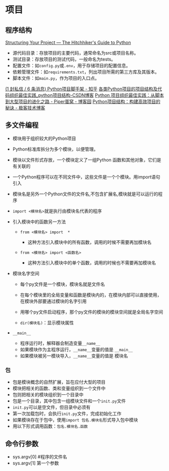 # 项目


## 程序结构

[Structuring Your Project — The Hitchhiker's Guide to Python](https://docs.python-guide.org/writing/structure/)


- 源代码目录：存放项目的主要代码，通常命名为src或项目名称。
- 测试目录：存放项目的测试代码，一般命名为tests。
- 配置文件：如`config.py`或`.env`，用于存储项目的配置信息。
- 依赖管理文件：如`requirements.txt`，列出项目所需的第三方库及其版本。
- 脚本文件：如`main.py`，作为项目的入口点。


[(1 封私信 / 6 条消息) Python项目脚手架 - 知乎](https://zhuanlan.zhihu.com/p/423280686)
[各类Python项目的项目结构及代码组织最佳实践_python项目结构-CSDN博客](https://blog.csdn.net/captain5339/article/details/128017400)
[Python 项目组织最佳实践：从脚本到大型项目的进化之路 - Piper蛋窝 - 博客园](https://www.cnblogs.com/piperliu/p/18634331)
[Python项目结构：构建高效项目的秘诀 - 极客技术博客](https://geek-blogs.com/blog/python-project-structure/)

## 多文件编程

- 模块⽤于组织较⼤的Python项⽬
- Python标准库拆分为多个模块，以便管理。
- 模块以⽂件形式存放，⼀个模块定义了⼀组Python 函数和其他对象，它们是有关联的
- ⼀个Python程序可以在不同⽂件中，这些⽂件是⼀个个模块。⽤import语句引⼊
- 模块名是另外⼀个Python⽂件的⽂件名,不包含扩展名,模块就是可以运⾏的程序
- `import <模块名>`就是执⾏由模块名代表的程序
- 引入模块中的函数另⼀⽅法

  - `from <模块名> import  *`
    - 这种⽅法引⼊模块中的所有函数，调⽤的时候不需要再加模块名

  - `from <模块名> import <函数名>`
    - 这种⽅法引⼊模块中的单个函数，调⽤的时候也不需要再加模块名
- 模块名字空间

  - 每个py文件是一个模块，模块名就是文件名

  - 在每个模块里的全局变量和函数是模块内的，在模块内部可以直接使用，在模块外部要通过模块的名字引用

  - 用哪个py文件启动程序，那个py文件的模块的模块空间就是全局名字空间

  - `dir(模块名)`：显示模块属性
- `__main__`
  - 程序运⾏时，解释器会制造变量`__name__`
  - 如果模块作为主程序运⾏，`__name__`变量的值是 `__main__`
  - 如果模块被另⼀模块导⼊，`__name__`变量的值是 模块名





### 包

- 包是模块概念的⾃然扩展，旨在应付⼤型的项⽬
- 模块把相关的函数、类和变量组织到⼀个⽂件中
- 包则把相关的模块组织到⼀个⽬录中
- 包是⼀个⽬录，其中包含⼀组模块⽂件和⼀个`init.py`⽂件
- `init.py`可以是空⽂件，但⽬录中必须有
- 第⼀次加载包时，会执⾏`init.py`⽂件，完成初始化⼯作
- 如果模块存在于包中，使⽤`import 包名.模块名`形式导⼊包中模块
- ⽤以下形式调⽤函数：`包名.模块名.函数`
## 命令行参数

- sys.argv[0] #程序的⽂件名
- sys.argv[1] 第⼀个参数